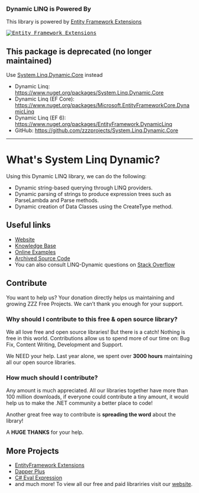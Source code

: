### Dynamic LINQ is Powered By

This library is powered by [Entity Framework Extensions](https://entityframework-extensions.net/?z=github&y=system-linq-dynamic)

<a href="https://entityframework-extensions.net/?z=github&y=system-linq-dynamic">
<kbd>
<img src="https://zzzprojects.github.io/images/logo/entityframework-extensions-pub.jpg" alt="Entity Framework Extensions" />
</kbd>
</a>

## This package is deprecated (no longer maintained)

Use [System.Linq.Dynamic.Core](https://github.com/zzzprojects/System.Linq.Dynamic.Core) instead

- Dynamic Linq: https://www.nuget.org/packages/System.Linq.Dynamic.Core
- Dynamic Linq (EF Core): https://www.nuget.org/packages/Microsoft.EntityFrameworkCore.DynamicLinq
- Dynamic Linq (EF 6): https://www.nuget.org/packages/EntityFramework.DynamicLinq
- GitHub: https://github.com/zzzprojects/System.Linq.Dynamic.Core

---

# What's System Linq Dynamic?

Using this Dynamic LINQ library, we can do the following:

- Dynamic string-based querying through LINQ providers.
- Dynamic parsing of strings to produce expression trees such as ParseLambda and Parse methods.
- Dynamic creation of Data Classes using the CreateType method.

## Useful links

- [Website](https://dynamic-linq.net/)
- [Knowledge Base](https://dynamic-linq.net/knowledge-base)
- [Online Examples](https://dynamic-linq.net/online-examples) 
- [Archived Source Code](https://github.com/zzzprojects/System.Linq.Dynamic/tree/archived)
-  You can also consult LINQ-Dynamic questions on 
[Stack Overflow](https://stackoverflow.com/questions/tagged/dynamic-linq) 

## Contribute

You want to help us? 
Your donation directly helps us maintaining and growing ZZZ Free Projects. We can’t thank you enough for your support.

### Why should I contribute to this free & open source library?
We all love free and open source libraries!
But there is a catch! Nothing is free in this world.
Contributions allow us to spend more of our time on: Bug Fix, Content Writing, Development and Support.

We NEED your help. Last year alone, we spent over **3000 hours** maintaining all our open source libraries.

### How much should I contribute?
Any amount is much appreciated. All our libraries together have more than 100 million downloads, if everyone could contribute a tiny amount, it would help us to make the .NET community a better place to code!

Another great free way to contribute is  **spreading the word** about the library!
 
A **HUGE THANKS** for your help.

## More Projects

- [EntityFramework Extensions](https://entityframework-extensions.net/)
- [Dapper Plus](https://dapper-plus.net/)
- [C# Eval Expression](https://eval-expression.net/)
- and much more! 
To view all our free and paid librariries visit our [website](https://zzzprojects.com/).
